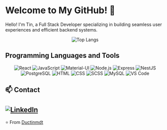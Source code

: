 # Welcome to My GitHub! 🚀

Hello! I'm Tin, a Full Stack Developer specializing in building seamless user experiences and efficient backend systems.

<div align="center">

![Top Langs](https://github-readme-stats.vercel.app/api/top-langs/?username=ductinmdt&layout=compact&theme=default&hide_border=true&bg_color=ffffff&border_color=e1e4e8)

</div>


## Programming Languages and Tools


<div align="center">
  
![React](https://skillicons.dev/icons?i=react)
![JavaScript](https://skillicons.dev/icons?i=js)
![Material-UI](https://skillicons.dev/icons?i=materialui)
![Node.js](https://skillicons.dev/icons?i=nodejs)
![Express](https://skillicons.dev/icons?i=express)
![NestJS](https://skillicons.dev/icons?i=nestjs)
![PostgreSQL](https://skillicons.dev/icons?i=postgres)
![HTML](https://skillicons.dev/icons?i=html)
![CSS](https://skillicons.dev/icons?i=css)
![SCSS](https://skillicons.dev/icons?i=sass)
![MySQL](https://skillicons.dev/icons?i=mysql)
![VS Code](https://skillicons.dev/icons?i=vscode)

</div>

## 📫 Contact
[![LinkedIn](https://skillicons.dev/icons?i=linkedin)](https://www.linkedin.com/in/ductinmdt/)
---

⭐️ From [Ductinmdt](https://github.com/ductinmdt)
